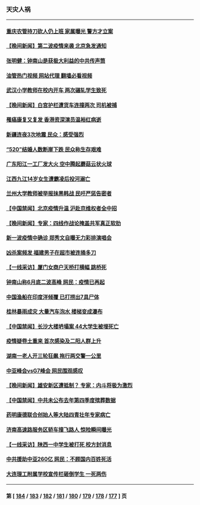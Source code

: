 ### 天灾人祸
---
#### [重庆农管持刀砍人仍上班 家属曝光 警方才立案](../../pages/ncid280/n14003842.md?05260445) 
#### [【晚间新闻】第二波疫情来袭 北京急发通知](../../pages/ncid280/n14003275.md?05260445) 
#### [张明健：钟南山是获极大利益的中共传声筒](../../pages/ncid280/n14003265.md?05260445) 
#### [油管热门视频 网站代理 翻墙必看视频](http://138.2.39.72:81/youtube.html?epic-marker?05260445)
#### [武汉小学教师在校内开车 两次碾轧学生致死](../../pages/ncid280/n14003100.md?05260445) 
#### [【晚间新闻】白宫护栏遭货车连撞两次 司机被捕](../../pages/ncid280/n14003064.md?05260445) 
#### [罹癌康复又复发 香港资深演员温裕红病逝](../../pages/ncid280/n14002621.md?05260445) 
#### [新疆连夜3次地震 民众：感受强烈](../../pages/ncid280/n14002640.md?05260445) 
#### [“520”结婚人数断崖下跌 民众称生存艰难](../../pages/ncid280/n14002424.md?05260445) 
#### [广东阳江一工厂发大火 空中腾起蘑菇云状火球](../../pages/ncid280/n14002102.md?05260445) 
#### [江西九江14岁女生遭霸凌后投河溺亡](../../pages/ncid280/n14002439.md?05260445) 
#### [兰州大学教师被举报抹黑韩战 民吁严惩告密者](../../pages/ncid280/n14002420.md?05260445) 
#### [【中国禁闻】北京疫情升温 沪赴京维权者全中招](../../pages/ncid280/n14002056.md?05260445) 
#### [【晚间新闻】专家：四线作战论掩盖共军真正软肋](../../pages/ncid280/n14002400.md?05260445) 
#### [新一波疫情中确诊 郑秀文自曝无力彩排演唱会](../../pages/ncid280/n14002115.md?05260445) 
#### [凶杀案频发 福建男子在超市被连捅多刀](../../pages/ncid280/n14002076.md?05260445) 
#### [【一线采访】厦门女商户天桥打横幅 跳桥死](../../pages/ncid280/n14002033.md?05260445) 
#### [钟南山称6月底二波高峰 网民：疫情已再起](../../pages/ncid280/n14001802.md?05260445) 
#### [中国渔船在印度洋倾覆 已打捞出7具尸体](../../pages/ncid280/n14001860.md?05260445) 
#### [桂林暴雨成灾 大量汽车泡水 楼梯变成瀑布](../../pages/ncid280/n14001765.md?05260445) 
#### [【中国禁闻】长沙大楼坍塌案 44大学生被埋死亡](../../pages/ncid280/n14001782.md?05260445) 
#### [疫情疑卷土重来 首次感染及二阳人群上升](../../pages/ncid280/n14001168.md?05260445) 
#### [湖南一老人开三轮狂飙 拖行两交警一公里](../../pages/ncid280/n14000929.md?05260445) 
#### [中亚峰会vsG7峰会 网民围观感叹](../../pages/ncid280/n14000885.md?05260445) 
#### [【晚间新闻】雄安新区遭抵制？ 专家：内斗将极为激烈](../../pages/ncid280/n14000812.md?05260445) 
#### [【中国禁闻】中共未公布去年第四季度殡葬数据](../../pages/ncid280/n14000520.md?05260445) 
#### [药明康德联合创始人等大陆四青壮年专家病亡](../../pages/ncid280/n14000732.md?05260445) 
#### [济南高速路服务区轿车撞飞路人 惊险瞬间曝光](../../pages/ncid280/n14000495.md?05260445) 
#### [【一线采访】陕西一中学生被打死 校方封消息](../../pages/ncid280/n14000472.md?05260445) 
#### [中共援助中亚260亿 网民：不顾国内百姓死活](../../pages/ncid280/n14000310.md?05260445) 
#### [大连理工附属学校宣传栏砸倒学生 一死两伤](../../pages/ncid280/n14000284.md?05260445) 

---
#### 第 [ [184](./184.md?05260445) / [183](./183.md?05260445) / [182](./182.md?05260445) / [181](./181.md?05260445) / [180](./180.md?05260445) / [179](./179.md?05260445) / [178](./178.md?05260445) / [177](./177.md?05260445) ] 页

